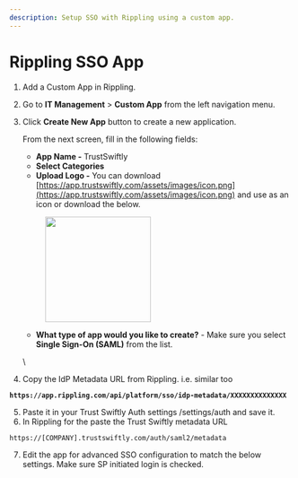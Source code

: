 ```yaml
---
description: Setup SSO with Rippling using a custom app.
---
```


# Rippling SSO App

1. Add a Custom App in Rippling.&#x20;
2. Go to **IT Management** > **Custom App** from the left navigation menu.&#x20;
3.  Click **Create New App** button to create a new application.

    From the next screen, fill in the following fields:

    * **App Name -** TrustSwiftly
    * **Select Categories**&#x20;
    * **Upload Logo -** You can download [https://app.trustswiftly.com/assets/images/icon.png](https://app.trustswiftly.com/assets/images/icon.png) and use as an icon or download the below.

    <figure><img src="../../.gitbook/assets/trustswiflty-icon.png" alt="" width="188"><figcaption></figcaption></figure>

    * **What type of app would you like to create?** - Make sure you select **Single Sign-On (SAML)** from the list.

    \

4. Copy the IdP Metadata URL from Rippling. i.e. similar too

<pre class="language-html"><code class="lang-html"><strong>https://app.rippling.com/api/platform/sso/idp-metadata/XXXXXXXXXXXXXX
</strong></code></pre>

5. Paste it in your Trust Swiftly Auth settings /settings/auth and save it.
6. In Rippling for the paste the Trust Swiftly metadata URL&#x20;

```
https://[COMPANY].trustswiftly.com/auth/saml2/metadata
```

7. Edit the app for advanced SSO configuration to match the below settings. Make sure SP initiated login is checked.&#x20;

<figure><img src="../../.gitbook/assets/image (41).png" alt=""><figcaption></figcaption></figure>

<figure><img src="../../.gitbook/assets/image (42).png" alt=""><figcaption></figcaption></figure>

<figure><img src="../../.gitbook/assets/image (43).png" alt=""><figcaption></figcaption></figure>
